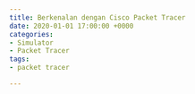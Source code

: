 ```yaml
---
title: Berkenalan dengan Cisco Packet Tracer
date: 2020-01-01 17:00:00 +0000
categories:
- Simulator
- Packet Tracer
tags:
- packet tracer

---
```

